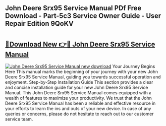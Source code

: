 ## John Deere Srx95 Service Manual PDf Free Download - Part-5c3 Service Owner Guide - User Repair Edition 9QoKV

# <h2><a href="http://bc88273.oget.top/?id=John+Deere+Srx95+Service+Manual">🔗Download New 👉🔴 John Deere Srx95 Service Manual</a></h2>

[![John Deere Srx95 Service Manual new download](https://i.imgur.com/5g1atiW.png)](http://bc88273.oget.top/?id=John+Deere+Srx95+Service+Manual)
Your Journey Begins Here This manual marks the beginning of your journey with your new John Deere Srx95 Service Manual, guiding you towards successful operation and enjoyment. Step-by-Step Installation Guide This section provides a clear and concise installation guide for your new John Deere Srx95 Service Manual. This John Deere Srx95 Service Manual comes equipped with a wealth of features to maximize your productivity. We trust that the John Deere Srx95 Service Manual has been a reliable and effective resource in your efforts to learn the ins and outs of your new device. In case of any queries or concerns, please do not hesitate to reach out to our customer service team.

